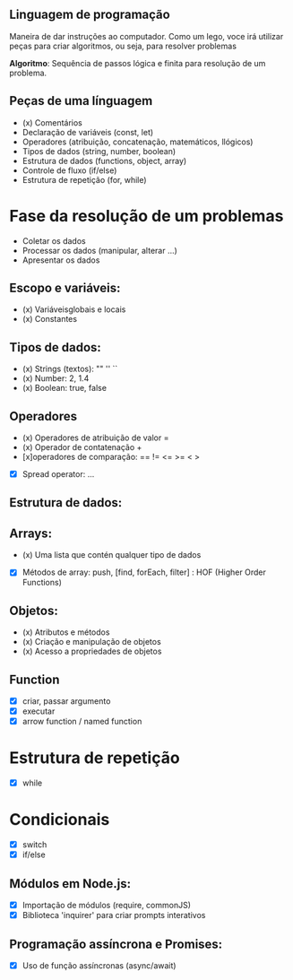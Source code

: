  ## Linguagem de programação

 Maneira de dar instruções ao computador.
 Como um lego, voce irá utilizar peças para criar algoritmos, ou seja, para resolver problemas

  **Algoritmo**: Sequência de passos lógica e finita para resolução de um problema.

  ## Peças de uma línguagem

  - (x) Comentários
  - Declaração de variáveis (const, let)
  - Operadores (atribuição, concatenação, matemáticos, llógicos)
  - Tipos de dados (string, number, boolean)
  - Estrutura de dados (functions, object, array)
  - Controle de fluxo (if/else)
  - Estrutura de repetição (for, while)

  # Fase da resolução de um problemas

  - Coletar os dados 
  - Processar os dados (manipular, alterar ...)
  - Apresentar os dados 

  ## Escopo e variáveis:
 
  - (x) Variáveisglobais e locais
  - (x) Constantes 

  ## Tipos de dados:

  - (x) Strings (textos): "" '' ``
  - (x) Number: 2, 1.4
  - (x) Boolean: true, false

  ## Operadores

  - (x) Operadores de atribuição de valor =
  - (x) Operador de contatenação +
  - [x]operadores de comparação: == != <= >= < >
  - [x] Spread operator: ...

  ## Estrutura de dados:

  ## Arrays:

  - (x) Uma lista que contén qualquer tipo de dados
  - [x] Métodos de array: push, [find, forEach, filter] : HOF (Higher Order Functions)

  ## Objetos:

  - (x) Atributos e métodos
  - (x) Criação e manipulação de objetos
  - (x) Acesso a propriedades de objetos

  ## Function
  - [x] criar, passar argumento
  - [x] executar
  - [x] arrow function / named function

  # Estrutura de repetição
  - [x] while

  # Condicionais

  - [x] switch
  - [x] if/else

  ## Módulos em Node.js:

  - [x] Importação de módulos (require, commonJS)
  - [x] Biblioteca 'inquirer' para criar prompts interativos

  ## Programação assíncrona e Promises:

  - [x] Uso de função assíncronas (async/await)
